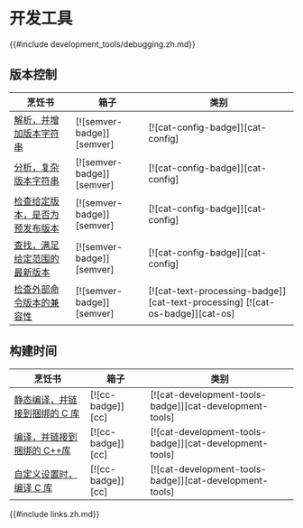 # 开发工具

{{#include development_tools/debugging.zh.md}}

## 版本控制

| 烹饪书                                               | 箱子                      | 类别                                                                          |
| ---------------------------------------------------- | ------------------------- | ----------------------------------------------------------------------------- |
| [解析，并增加版本字符串][ex-semver-increment]          | [![semver-badge]][semver] | [![cat-config-badge]][cat-config]                                             |
| [分析，复杂版本字符串][ex-semver-complex]              | [![semver-badge]][semver] | [![cat-config-badge]][cat-config]                                             |
| [检查给定版本，是否为预发布版本][ex-semver-prerelease] | [![semver-badge]][semver] | [![cat-config-badge]][cat-config]                                             |
| [查找，满足给定范围的最新版本][ex-semver-latest]       | [![semver-badge]][semver] | [![cat-config-badge]][cat-config]                                             |
| [检查外部命令版本的兼容性][ex-semver-command]        | [![semver-badge]][semver] | [![cat-text-processing-badge]][cat-text-processing] [![cat-os-badge]][cat-os] |

## 构建时间

| 烹饪书                                               | 箱子              | 类别                                                    |
| ---------------------------------------------------- | ----------------- | ------------------------------------------------------- |
| [静态编译，并链接到捆绑的 C 库][ex-cc-static-bundled]  | [![cc-badge]][cc] | [![cat-development-tools-badge]][cat-development-tools] |
| [编译，并链接到捆绑的 C++库][ex-cc-static-bundled-cpp] | [![cc-badge]][cc] | [![cat-development-tools-badge]][cat-development-tools] |
| [自定义设置时，编译 C 库][ex-cc-custom-defines]  | [![cc-badge]][cc] | [![cat-development-tools-badge]][cat-development-tools] |

[ex-semver-increment]: development_tools/versioning.zh.html#parse-and-increment-a-version-string
[ex-semver-complex]: development_tools/versioning.zh.html#parse-a-complex-version-string
[ex-semver-prerelease]: development_tools/versioning.zh.html#check-if-given-version-is-pre-release
[ex-semver-latest]: development_tools/versioning.zh.html#find-the-latest-version-satisfying-given-range
[ex-semver-command]: development_tools/versioning.zh.html#check-external-command-version-for-compatibility
[ex-cc-static-bundled]: development_tools/build_tools.zh.html#compile-and-link-statically-to-a-bundled-c-library
[ex-cc-static-bundled-cpp]: development_tools/build_tools.zh.html#compile-and-link-statically-to-a-bundled-c-library-1
[ex-cc-custom-defines]: development_tools/build_tools.zh.html#compile-a-c-library-while-setting-custom-defines

{{#include links.zh.md}}

